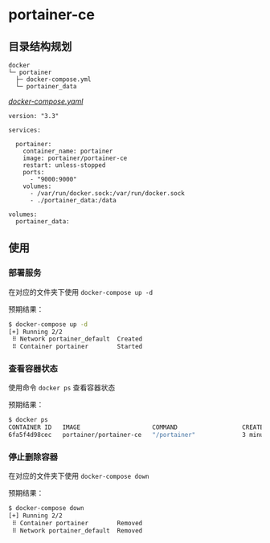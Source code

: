# portainer-ce

## 目录结构规划

```
docker
└─ portainer
  ├─ docker-compose.yml
  └─ portainer_data
```

[_docker-compose.yaml_](docker-compose.yaml)
```
version: "3.3"

services:

  portainer:
    container_name: portainer
    image: portainer/portainer-ce
    restart: unless-stopped
    ports:
      - "9000:9000"
    volumes:
      - /var/run/docker.sock:/var/run/docker.sock
      - ./portainer_data:/data

volumes:
  portainer_data:
```

## 使用

### 部署服务

在对应的文件夹下使用 `docker-compose up -d`

预期结果：

```bash
$ docker-compose up -d
[+] Running 2/2
 ⠿ Network portainer_default  Created                                       
 ⠿ Container portainer        Started
```

### 查看容器状态

使用命令 `docker ps` 查看容器状态

预期结果：

```bash
$ docker ps
CONTAINER ID   IMAGE                    COMMAND                  CREATED             STATUS             PORTS                                                           NAMES
6fa5f4d98cec   portainer/portainer-ce   "/portainer"             3 minutes ago       Up 3 minutes       8000/tcp, 9443/tcp, 0.0.0.0:9000->9000/tcp, :::9000->9000/tcp   portainer
```

### 停止删除容器

在对应的文件夹下使用 `docker-compose down`

预期结果：

```bash
$ docker-compose down
[+] Running 2/2
 ⠿ Container portainer        Removed                                       
 ⠿ Network portainer_default  Removed 
``` 